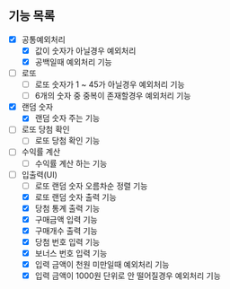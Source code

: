 ## 기능 목록

- [x] 공통예외처리
    - [x] 값이 숫자가 아닐경우 예외처리
    - [x] 공백일때 예외처리 기능
- [ ] 로또
    - [ ] 로또 숫자가 1 ~ 45가 아닐경우 예외처리 기능
    - [ ] 6개의 숫자 중 중복이 존재할경우 예외처리 기능
- [x] 랜덤 숫자
    - [x] 랜덤 숫자 주는 기능
- [ ] 로또 당첨 확인
    -[ ] 로또 당첨 확인 기능
- [ ] 수익률 계산
    - [ ] 수익률 계산 하는 기능
- [ ] 입출력(UI)
    - [ ] 로또 랜덤 숫자 오름차순 정렬 기능
    - [x] 로또 랜덤 숫자 출력 기능
    - [x] 당첨 통계 출력 기능
    - [x] 구매금액 입력 기능
    - [x] 구매개수 출력 기능
    - [x] 당첨 번호 입력 기능
    - [x] 보너스 번호 입력 기능
    - [x] 입력 금액이 천원 미만일때 예외처리 기능
    - [x] 입력 금액이 1000원 단위로 안 떨어질경우 예외처리 기능

